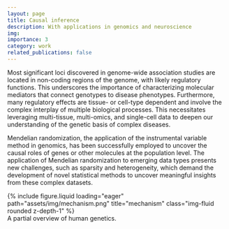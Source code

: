 ```yaml
---
layout: page
title: Causal inference
description: With applications in genomics and neuroscience
img:
importance: 3
category: work
related_publications: false
---
```


Most significant loci discovered in genome-wide association studies are located in non-coding regions of the genome, with likely regulatory functions. This underscores the importance of characterizing molecular mediators that connect genotypes to disease phenotypes. Furthermore, many regulatory effects are tissue- or cell-type dependent and involve the complex interplay of multiple biological processes. This necessitates leveraging multi-tissue, multi-omics, and single-cell data to deepen our understanding of the genetic basis of complex diseases.

Mendelian randomization, the application of the instrumental variable method in genomics, has been successfully employed to uncover the causal roles of genes or other molecules at the population level. The application of Mendelian randomization to emerging data types presents new challenges, such as sparsity and heterogeneity, which demand the development of novel statistical methods to uncover meaningful insights from these complex datasets.

<div class="row">
    <div class="col-sm mt-3 mt-md-0">
        {% include figure.liquid loading="eager" path="assets/img/mechanism.png" title="mechanism" class="img-fluid rounded z-depth-1" %}
    </div>
</div>
<div class="caption">
    A partial overview of human genetics.
</div>
